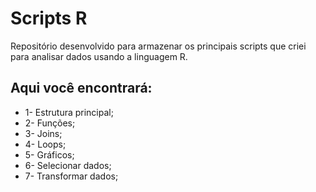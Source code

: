 # Scripts R

Repositório desenvolvido para armazenar os principais scripts que criei para analisar dados usando a linguagem R.

## Aqui você encontrará:

* 1- Estrutura principal;
* 2- Funções;
* 3- Joins;
* 4- Loops;
* 5- Gráficos;
* 6- Selecionar dados;
* 7- Transformar dados;